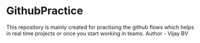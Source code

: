 # GithubPractice
This repository is mainly created for practising the github flows which helps in real time projects or once you start working in teams.
Author - Vijay BV
